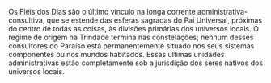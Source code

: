 ﻿Os Fiéis dos Dias são o último vínculo na longa corrente administrativa-consultiva, que se estende das esferas sagradas do Pai Universal, próximas do centro de todas as coisas, às divisões primárias dos universos locais. O regime de origem na Trindade termina nas constelações; nenhum desses consultores do Paraíso está permanentemente situado nos seus sistemas componentes ou nos mundos habitados. Essas últimas unidades administrativas estão completamente sob a jurisdição dos seres nativos dos universos locais.